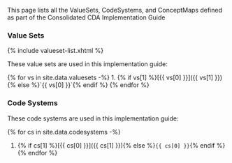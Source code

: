 
This page lists all the ValueSets, CodeSystems, and ConceptMaps defined as part of the Consolidated CDA Implementation Guide

### Value Sets

{% include valueset-list.xhtml %}

These value sets are used in this implementation guide:

<div class="bg-success" markdown="1">
{% for vs in site.data.valuesets -%}
1. {% if vs[1] %}[{{ vs[0] }}]({{ vs[1] }}){% else %}`{{ vs[0] }}`{% endif %}
{% endfor %}
</div>

### Code Systems

These code systems are used in this implementation guide:

{% for cs in site.data.codesystems -%}
1. {% if cs[1] %}[{{ cs[0] }}]({{ cs[1] }}){% else %}`{{ cs[0] }}`{% endif %}
{% endfor %}
